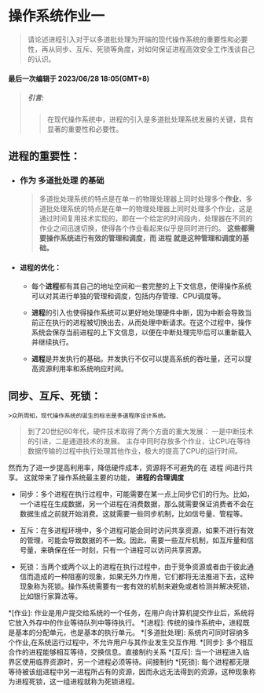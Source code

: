 # 操作系统作业一
> 请论述进程引入对于以多道批处理为开端的现代操作系统的重要性和必要性，再从同步、互斥、死锁等角度，对如何保证进程高效安全工作浅谈自己的认识。
#### 最后一次编辑于 2023/06/28 18:05(GMT+8)
> ##### **引言:**
>> 在现代操作系统中，进程的引入是多道批处理系统发展的关键，具有显著的重要性和必要性。

## 进程的重要性：

- ### 作为 多道批处理 的基础
  >多道批处理系统的特点是在单一的物理处理器上同时处理多个**作业**，多道批处理系统的特点是在单一的物理处理器上同时处理多个作业，这是通过时间复用技术实现的，即在一个给定的时间段内，处理器在不同的作业之间迅速切换，使得各个作业看起来似乎是同时进行的。
   >**这些都需要操作系统进行有效的管理和调度，而 进程 就是这种管理和调度的基础。**
- #### 进程的优化：
   - 每个**进程**都有其自己的地址空间和一套完整的上下文信息，使得操作系统可以对其进行单独的管理和调度，包括内存管理、CPU调度等。
 
   - **进程**的引入也使得操作系统可以更好地处理硬件中断，因为中断会导致当前正在执行的进程被切换出去，从而处理中断请求。在这个过程中，操作系统会保存当前进程的上下文信息，以便在中断处理完毕后可以重新载入并继续执行。
 
   - **进程**是并发执行的基础。并发执行不仅可以提高系统的吞吐量，还可以提高资源利用率和系统响应时间。

## **同步**、**互斥**、**死锁**：

    >众所周知，现代操作系统的诞生的标志是多道程序设计系统。
>到了20世纪60年代，硬件技术取得了两个方面的重大发展：
>一是中断技术的引进，二是通道技术的发展。
>主存中同时存放多个作业，让CPU在等待数据传输的过程中执行处理其他作业，极大的提高了CPU的运行时间。

然而为了进一步提高利用率，降低硬件成本，资源将不可避免的在 进程 间进行共享。
这就带来了操作系统最主要的功能， **进程的合理调度**
 
- 同步：多个进程在执行过程中，可能需要在某一点上同步它们的行为。比如，一个进程在生成数据，另一个进程在消费数据，那么就需要保证消费者不会在数据生成之前就开始消费。这就需要一些同步机制，比如信号量、管程等。

- 互斥：在多进程环境中，多个进程可能会同时访问共享资源，如果不进行有效的管理，可能会导致数据的不一致。因此，需要一些互斥机制，如互斥量和信号量，来确保在任一时刻，只有一个进程可以访问共享资源。

- 死锁：当两个或两个以上的进程在执行过程中，由于竞争资源或者由于彼此通信而造成的一种阻塞的现象，如果无外力作用，它们都将无法推进下去，这种现象称为死锁。操作系统需要有一套有效的机制来避免或者检测并解决死锁，比如银行家算法等。


*[作业]: 作业是用户提交给系统的一个任务，在用户向计算机提交作业后，系统将它放入外存中的作业等待队列中等待执行。
*[进程]: 传统的操作系统中，进程既是基本的分配单元，也是基本的执行单元。
*[多道批处理]: 系统内可同时容纳多个作业,在系统运行过程中，不允许用户与其作业发生交互作用.
*[同步]: 多个相互合作的进程能够相互等待，交换信息。直接制约关系
*[互斥]: 当一个进程进入临界区使用临界资源时，另一个进程必须等待。间接制约
*[死锁]: 每个进程都无限等待被该组进程中另一进程所占有的资源，因而永远无法得到的资源，这种现象称为进程死锁，这一组进程就称为死锁进程。
